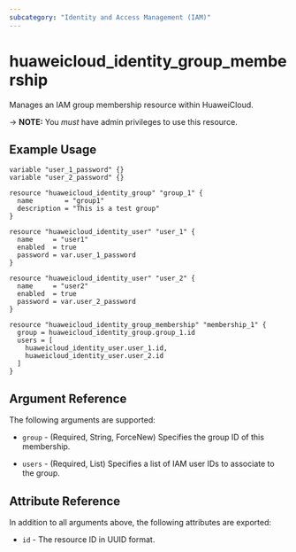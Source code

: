 ```yaml
---
subcategory: "Identity and Access Management (IAM)"
---
```


# huaweicloud_identity_group_membership

Manages an IAM group membership resource within HuaweiCloud.

-> **NOTE:** You *must* have admin privileges to use this resource.

## Example Usage

```hcl
variable "user_1_password" {}
variable "user_2_password" {}

resource "huaweicloud_identity_group" "group_1" {
  name        = "group1"
  description = "This is a test group"
}

resource "huaweicloud_identity_user" "user_1" {
  name     = "user1"
  enabled  = true
  password = var.user_1_password
}

resource "huaweicloud_identity_user" "user_2" {
  name     = "user2"
  enabled  = true
  password = var.user_2_password
}

resource "huaweicloud_identity_group_membership" "membership_1" {
  group = huaweicloud_identity_group.group_1.id
  users = [
    huaweicloud_identity_user.user_1.id,
    huaweicloud_identity_user.user_2.id
  ]
}
```

## Argument Reference

The following arguments are supported:

* `group` - (Required, String, ForceNew) Specifies the group ID of this membership.

* `users` - (Required, List) Specifies a list of IAM user IDs to associate to the group.

## Attribute Reference

In addition to all arguments above, the following attributes are exported:

* `id` - The resource ID in UUID format.
